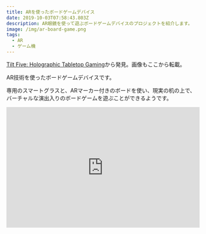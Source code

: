 ```yaml
---
title: ARを使ったボードゲームデバイス
date: 2019-10-03T07:58:43.803Z
description: AR眼鏡を使って遊ぶボードゲームデバイスのプロジェクトを紹介します。
image: /img/ar-board-game.png
tags:
  - AR
  - ゲーム機
---
```

[Tilt Five: Holographic Tabletop Gaming](https://www.kickstarter.com/projects/tiltfive/holographic-tabletop-gaming)から発見。画像もここから転載。

AR技術を使ったボードゲームデバイスです。

専用のスマートグラスと、ARマーカー付きのボードを使い、現実の机の上で、バーチャルな演出入りのボードゲームを遊ぶことができるようです。

<iframe width="100%" height="315" src="https://www.youtube.com/embed/lRGHBtshVEo" frameborder="0" allow="accelerometer; autoplay; encrypted-media; gyroscope; picture-in-picture" allowfullscreen></iframe>
